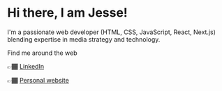 # Hi there, I am Jesse!

I'm a passionate web developer (HTML, CSS, JavaScript, React, Next.js) blending expertise in media strategy and technology. 

Find me around the web

👉🏾 [LinkedIn](https://www.linkedin.com/in/hi-jesse/)

👉🏾 [Personal website](http://jessekhala.com/)

<!-- I work with

<img src="https://cdn.worldvectorlogo.com/logos/html-1.svg" alt="HTML Logo" width="50" height="50"/> <img src="https://cdn.worldvectorlogo.com/logos/css-3.svg" alt="CSS Logo" width="50" height="50"/> <img src="https://cdn.worldvectorlogo.com/logos/javascript-1.svg" alt="JavaScript Logo" width="50" height="50"/> <img src="https://cdn.worldvectorlogo.com/logos/tailwind-css-2.svg" alt="Tailwind CSS Logo" width="50" height="50"/>&nbsp;&nbsp; <img src="https://cdn.worldvectorlogo.com/logos/react-2.svg" alt="Git Logo" width="50" height="50"/> &nbsp;&nbsp; <img src="https://cdn.worldvectorlogo.com/logos/vercel.svg" alt="Vercel Logo" width="50" height="50"/> &nbsp;&nbsp; <img src="https://cdn.worldvectorlogo.com/logos/next-js.svg" alt="Next js Logo" width="50" height="50"/>&nbsp;&nbsp;<img src="https://cdn.worldvectorlogo.com/logos/git-icon.svg" alt="Git Logo" width="50" height="50"/>
<br> 

--- -->

